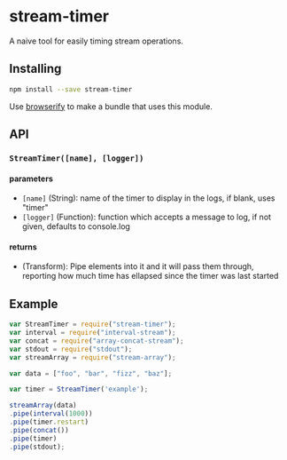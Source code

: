 # stream-timer

A naive tool for easily timing stream operations.

## Installing

``` bash
npm install --save stream-timer
```

Use [browserify](http://browserify.org/) to make a bundle that uses this module.

## API

### `StreamTimer([name], [logger])`

#### parameters

* `[name]`    (String): name of the timer to display in the logs, if blank, uses "timer"
* `[logger]`  (Function): function which accepts a message to log, if not given, defaults to console.log

#### returns

* (Transform): Pipe elements into it and it will pass them through, reporting how much
    time has ellapsed since the timer was last started


## Example

```javascript
var StreamTimer = require("stream-timer");
var interval = require("interval-stream");
var concat = require("array-concat-stream");
var stdout = require("stdout");
var streamArray = require("stream-array");

var data = ["foo", "bar", "fizz", "baz"];

var timer = StreamTimer('example');

streamArray(data)
.pipe(interval(1000))
.pipe(timer.restart)
.pipe(concat())
.pipe(timer)
.pipe(stdout);
